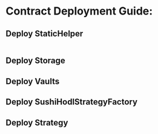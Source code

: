 # Contract Deployment Guide:

## Deploy StaticHelper

```
```

## Deploy Storage


## Deploy Vaults



## Deploy SushiHodlStrategyFactory

## Deploy Strategy





